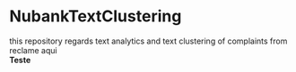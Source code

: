 # NubankTextClustering
this repository regards text analytics and text clustering of complaints from reclame aqui
<br> <b>Teste<b>
